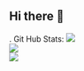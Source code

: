 ## Hi there 👋

.
Git Hub Stats:
![](https://github-readme-stats.vercel.app/api?username=0xshr00msz&theme=dark&hide_border=true&include_all_commits=false&count_private=false)<br/>
![](https://github-readme-streak-stats.herokuapp.com/?user=0xshr00msz&theme=dark&hide_border=true)<br/>
![](https://github-readme-stats.vercel.app/api/top-langs/?username=0xshr00msz&theme=dark&hide_border=true&include_all_commits=false&count_private=false&layout=compact)
